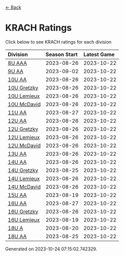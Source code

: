 [<- Back](../readme.md)
# KRACH Ratings
Click below to see KRACH ratings for each division

| Division | Season Start | Latest Game |
| :-- | :-- | :-- |
| [8U AAA](8U-AAA-ratings.md) | 2023-08-26 | 2023-10-22 |
| [9U AA](9U-AA-ratings.md) | 2023-09-02 | 2023-10-22 |
| [10U AA](10U-AA-ratings.md) | 2023-08-26 | 2023-10-22 |
| [10U Gretzky](10U-Gretzky-ratings.md) | 2023-08-26 | 2023-10-22 |
| [10U Lemieux](10U-Lemieux-ratings.md) | 2023-08-26 | 2023-10-22 |
| [10U McDavid](10U-McDavid-ratings.md) | 2023-08-26 | 2023-10-22 |
| [11U AA](11U-AA-ratings.md) | 2023-08-27 | 2023-10-22 |
| [12U AA](12U-AA-ratings.md) | 2023-08-26 | 2023-10-22 |
| [12U Gretzky](12U-Gretzky-ratings.md) | 2023-08-26 | 2023-10-22 |
| [12U Lemieux](12U-Lemieux-ratings.md) | 2023-08-26 | 2023-10-22 |
| [12U McDavid](12U-McDavid-ratings.md) | 2023-08-26 | 2023-10-22 |
| [13U AA](13U-AA-ratings.md) | 2023-08-26 | 2023-10-22 |
| [14U AA](14U-AA-ratings.md) | 2023-08-26 | 2023-10-22 |
| [14U Gretzky](14U-Gretzky-ratings.md) | 2023-08-25 | 2023-10-22 |
| [14U Lemieux](14U-Lemieux-ratings.md) | 2023-08-26 | 2023-10-22 |
| [14U McDavid](14U-McDavid-ratings.md) | 2023-08-26 | 2023-10-22 |
| [15U AA](15U-AA-ratings.md) | 2023-08-19 | 2023-10-22 |
| [16U AA](16U-AA-ratings.md) | 2023-08-27 | 2023-10-22 |
| [16U Gretzky](16U-Gretzky-ratings.md) | 2023-08-26 | 2023-10-22 |
| [16U Lemieux](16U-Lemieux-ratings.md) | 2023-08-19 | 2023-10-22 |
| [18U A](18U-A-ratings.md) | 2023-08-20 | 2023-10-22 |
| [18U AA](18U-AA-ratings.md) | 2023-08-25 | 2023-10-22 |

Generated on 2023-10-24 07:15:02.742329.
